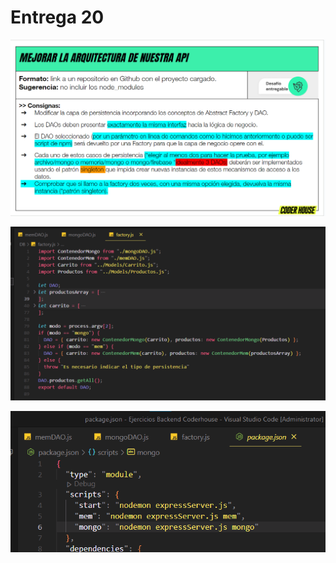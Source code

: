 # Entrega 20

![Ejercicio redactado](./Pics/entrega-20-imagen-1.png)

![Factory.js](./Pics/entrega-20-imagen-2.png)

![Comandos en package.json](./Pics/entrega-20-imagen-3.png)
